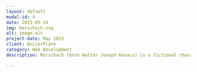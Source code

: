 ```yaml
---
layout: default
modal-id: 4
date: 2015-05-14
img: Rorschach.svg
alt: image-alt
project-date: May 2015
client: BoilerPlate
category: Web Development
description: Rorschach (born Walter Joseph Kovacs) is a fictional character and an antihero of the acclaimed 1986 graphic novel miniseries Watchmen, published by DC Comics. Rorschach was created by writer Alan Moore with artist Dave Gibbons, but as with most of the main characters in the series, he was an analogue for a Charlton Comics character, in this case Steve Ditko's the Question and Mr. A.

---
```

